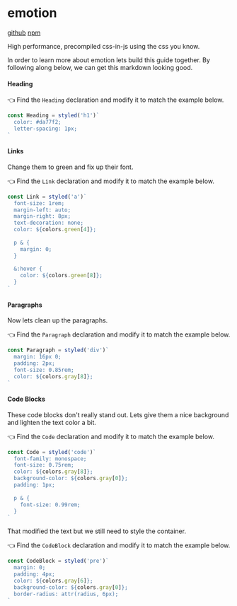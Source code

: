 # emotion

[github](https://github.com/tkh44/emotion)
[npm](https://npm.im/emotion)

High performance, precompiled css-in-js using the css you know.


In order to learn more about emotion lets build this guide together. By following along below, we can get this markdown looking good.

#### Heading

👈 Find the `Heading` declaration and modify it to match the example below.

```jsx
const Heading = styled('h1')`
  color: #da77f2;
  letter-spacing: 1px;
`
```

#### Links

Change them to green and fix up their font.

👈 Find the `Link` declaration and modify it to match the example below.

```jsx
const Link = styled('a')`
  font-size: 1rem;
  margin-left: auto;
  margin-right: 8px;
  text-decoration: none;
  color: ${colors.green[4]};
  
  p & {
    margin: 0;
  }
  
  &:hover {
    color: ${colors.green[8]};
  }
`
```

#### Paragraphs

Now lets clean up the paragraphs.

👈 Find the `Paragraph` declaration and modify it to match the example below.

```jsx
const Paragraph = styled('div')`
  margin: 16px 0;
  padding: 2px;
  font-size: 0.85rem;
  color: ${colors.gray[8]};
`
```

#### Code Blocks

These code blocks don't really stand out. Lets give them a nice background and lighten the text color a bit.

👈 Find the `Code` declaration and modify it to match the example below.

```jsx
const Code = styled('code')`
  font-family: monospace;
  font-size: 0.75rem;
  color: ${colors.gray[8]};
  background-color: ${colors.gray[0]};
  padding: 1px;
  
  p & {
    font-size: 0.99rem;
  }
`
```

That modified the text but we still need to style the container.

👈 Find the `CodeBlock` declaration and modify it to match the example below.

```jsx
const CodeBlock = styled('pre')`
  margin: 0;
  padding: 4px;
  color: ${colors.gray[6]};
  background-color: ${colors.gray[0]};
  border-radius: attr(radius, 6px);
`
```

